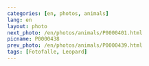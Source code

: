 ```yaml
---
categories: [en, photos, animals]
lang: en
layout: photo
next_photo: /en/photos/animals/P0000401.html
picname: P0000438
prev_photo: /en/photos/animals/P0000439.html
tags: [Fotofalle, Leopard]
---
```

